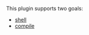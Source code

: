 This plugin supports two goals:
  * [shell](http://code.google.com/p/mvn-gwt-plugin/wiki/Shell)
  * [compile](http://code.google.com/p/mvn-gwt-plugin/wiki/Compile)